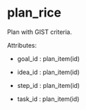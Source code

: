 # plan_rice

Plan with GIST criteria.

Attributes:

* goal_id : plan_item(id)
  
* idea_id : plan_item(id)

* step_id : plan_item(id)

* task_id : plan_item(id)
